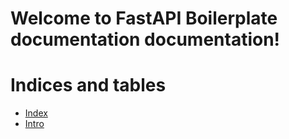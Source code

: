 <!-- Chatbot documentation master file, created by
sphinx-quickstart on Fri Jul 21 21:09:55 2023.
You can adapt this file completely to your liking, but it should at least
contain the root `toctree` directive. -->

# Welcome to FastAPI Boilerplate documentation documentation!

# Indices and tables

* [Index](index.md)
* [Intro](intro.md)
